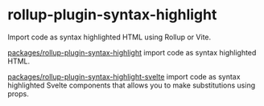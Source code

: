# rollup-plugin-syntax-highlight

Import code as syntax highlighted HTML using Rollup or Vite.

[packages/rollup-plugin-syntax-highlight](packages/rollup-plugin-syntax-highlight) import code as syntax highlighted HTML.

[packages/rollup-plugin-syntax-highlight-svelte](packages/rollup-plugin-syntax-highlight-svelte) import code as syntax highlighted Svelte components that allows you to make substitutions using props.
